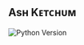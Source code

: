 ## Asʜ Kᴇᴛᴄʜᴜᴍ

<img src="https://img.shields.io/badge/python-3.9-green?style=for-the-badge&logo=appveyor" alt="Python Version">
